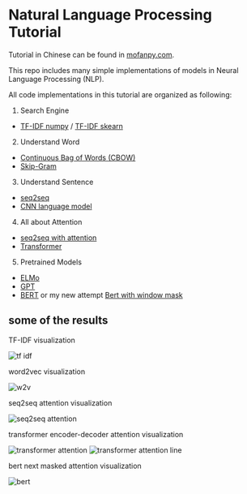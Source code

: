 # Natural Language Processing Tutorial

Tutorial in Chinese can be found in [mofanpy.com](https://mofanpy.com/tutorials/machine-learning/nlp).

This repo includes many simple implementations of models in Neural Language Processing (NLP).

All code implementations in this tutorial are organized as following:

1. Search Engine
  - [TF-IDF numpy](/tf_idf.py) / [TF-IDF skearn](/tf_idf_sklearn.py)
2. Understand Word
  - [Continuous Bag of Words (CBOW)](/CBOW.py)
  - [Skip-Gram](/skip-gram.py)
3. Understand Sentence
  - [seq2seq](/seq2seq.py)
  - [CNN language model](/cnn-lm.py)
4. All about Attention
  - [seq2seq with attention](/seq2seq_attention.py)
  - [Transformer](/transformer.py)
5. Pretrained Models
  - [ELMo](/ELMO.py)
  - [GPT](/GPT.py)
  - [BERT](/BERT.py) or my new attempt [Bert with window mask](/BERT_window_mask.py)
 
## some of the results

TF-IDF visualization

![tf idf](img/tfidf_matrix.png)

word2vec visualization

![w2v](img/cbow.png)

seq2seq attention visualization

![seq2seq attention](img/seq2seq_attention.png)

transformer encoder-decoder attention visualization

![transformer attention](img/transformer0_decoder_encoder_attention.png)
![transformer attention line](img/transformer0_encoder_decoder_attention_line.png)

bert next masked attention visualization

![bert](img/bert_next_mask2_self_attention_line.png)